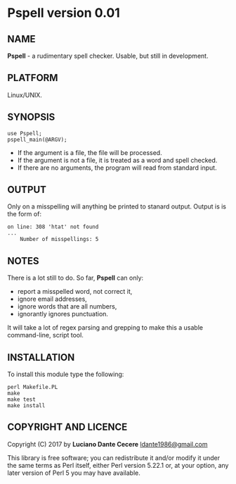 # Pspell version 0.01

## NAME

**Pspell** - a rudimentary spell checker. Usable, but still in development.

## PLATFORM

Linux/UNIX.

## SYNOPSIS

````
use Pspell;
pspell_main(@ARGV);
````
* If the argument is a file, the file will be processed.
* If the argument is not a file, it is treated as a word and spell checked.
* If there are no arguments, the program will read from standard input.

## OUTPUT

Only on a misspelling will anything be printed to stanard output.
Output is is the form of:

	on line: 308 'htat' not found
	...
		Number of misspellings: 5

## NOTES

There is a lot still to do.
So far, **Pspell** can only:
* report a misspelled word, not correct it,
* ignore email addresses,
* ignore words that are all numbers,
* ignorantly ignores punctuation.

It will take a lot of regex parsing and grepping to make this a usable command-line, script tool.

## INSTALLATION

To install this module type the following:

	perl Makefile.PL
	make
	make test
	make install

## COPYRIGHT AND LICENCE

Copyright (C) 2017 by **Luciano Dante Cecere** <ldante1986@gmail.com>

This library is free software; you can redistribute it and/or modify
it under the same terms as Perl itself, either Perl version 5.22.1 or,
at your option, any later version of Perl 5 you may have available.


